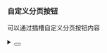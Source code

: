 ### 自定义分页按钮

可以通过插槽自定义分页按钮内容

<div class="cell-demo vp-raw">
  <yc-pagination :total="200">
    <template #page-item="{ page }"> - {{ page }} - </template>
    <template #page-item-step="{ type }">
      <icon-send
        :style="
          type === 'previous' ? { transform: `rotate(180deg)` } : undefined
        " />
    </template>
    <template #page-item-ellipsis>
      <icon-sun-fill />
    </template>
  </yc-pagination>
</div>

<details>
<summary>
 <button class="code-btn"  >
    <icon-code />
 </button>
</summary>

```vue
<template>
  <yc-pagination :total="200">
    <template #page-item="{ page }"> - {{ page }} - </template>
    <template #page-item-step="{ type }">
      <icon-send
        :style="
          type === 'previous' ? { transform: `rotate(180deg)` } : undefined
        " />
    </template>
    <template #page-item-ellipsis>
      <icon-sun-fill />
    </template>
  </yc-pagination>
</template>
```

</details>
